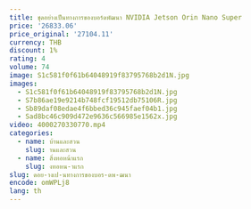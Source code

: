 ```yaml
---
title: ชุดอย่างเป็นทางการของบอร์ดพัฒนา NVIDIA Jetson Orin Nano Super
price: '26833.06'
price_original: '27104.11'
currency: THB
discount: 1%
rating: 4
volume: 74
image: S1c581f0f61b64048919f83795768b2d1N.jpg
images:
  - S1c581f0f61b64048919f83795768b2d1N.jpg
  - S7b86ae19e9214b748fcf19512db75106R.jpg
  - Sb89daf08edae4f6bbed36c945faef04b1.jpg
  - Sad8bc46c909d472e9636c566985e1562x.jpg
video: 4000270330770.mp4
categories:
  - name: บ้านและสวน
    slug: านและสวน
  - name: สิ่งทอหน้าแรก
    slug: งทอหน-าแรก
slug: ดอย-างเป-นทางการของบอร-ดพ-ฒนา
encode: omWPLj8
lang: th
---
```

  